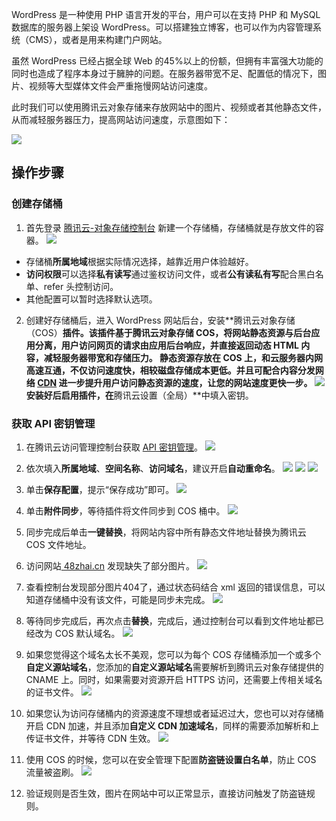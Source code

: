WordPress 是一种使用 PHP 语言开发的平台，用户可以在支持 PHP 和 MySQL 数据库的服务器上架设 WordPress。可以搭建独立博客，也可以作为内容管理系统（CMS），或者是用来构建门户网站。

虽然 WordPress 已经占据全球 Web 的45%以上的份额，但拥有丰富强大功能的同时也造成了程序本身过于臃肿的问题。在服务器带宽不足、配置低的情况下，图片、视频等大型媒体文件会严重拖慢网站访问速度。

此时我们可以使用腾讯云对象存储来存放网站中的图片、视频或者其他静态文件，从而减轻服务器压力，提高网站访问速度，示意图如下：

![](https://qcloudimg.tencent-cloud.cn/raw/67c6850cad068b091609766ee70cdb14.png)
## 操作步骤
### 创建存储桶
1. 首先登录 [腾讯云-对象存储控制台](https://console.cloud.tencent.com/cos/bucket) 新建一个存储桶，存储桶就是存放文件的容器。
<span id="Request"></span>
![](https://qcloudimg.tencent-cloud.cn/raw/133b5a93ec49951076a7779094ae399c.png)
 - 存储桶**所属地域**根据实际情况选择，越靠近用户体验越好。
 - **访问权限**可以选择**私有读写**通过鉴权访问文件，或者**公有读私有写**配合黑白名单、refer 头控制访问。
 - 其他配置可以暂时选择默认选项。

2. 创建好存储桶后，进入 WordPress 网站后台，安装**腾讯云对象存储（COS）**插件。该插件基于腾讯云对象存储 COS，将网站静态资源与后台应用分离，用户访问网页的请求由应用后台响应，并直接返回动态 HTML 内容，减轻服务器带宽和存储压力。
静态资源存放在 COS 上，和云服务器内网高速互通，不仅访问速度快，相较磁盘存储成本更低。并且可配合内容分发网络 [CDN](https://cloud.tencent.com/product/cdn?from=10680) 进一步提升用户访问静态资源的速度，让您的网站速度更快一步。
<span id="Request"></span>
![](https://qcloudimg.tencent-cloud.cn/raw/27bbcdb2f8ddaf8f3b9943dc64175813.jpeg)
<span id="Request"></span>
安装好后启用插件，在**腾讯云设置（全局）**中填入密钥。

### 获取 API 密钥管理
1. 在腾讯云访问管理控制台获取 [API 密钥管理](https://console.cloud.tencent.com/cam/capi)。
<span id="Request"></span>
![](https://qcloudimg.tencent-cloud.cn/raw/0b327756b85c6aee1cbefe44a583b5b7.png)

2. 依次填入**所属地域**、**空间名称**、**访问域名**，建议开启**自动重命名**。
<span id="Request"></span>
![](https://qcloudimg.tencent-cloud.cn/raw/b69ca4f0e6a082865bf2f9f4d5cf23e8.jpeg)
<span id="Request"></span>
![](https://qcloudimg.tencent-cloud.cn/raw/c83918fe0f38a4e31d71f67057ed43e7.jpeg)
<span id="Request"></span>
![](https://qcloudimg.tencent-cloud.cn/raw/25ee2c96c7d21de653914d4a381044bc.jpeg)
3. 单击**保存配置**，提示“保存成功”即可。
<span id="Request"></span>
![](https://qcloudimg.tencent-cloud.cn/raw/8c313f895ba06b6d9f26497d15eedae6.png)
4. 单击**附件同步**，等待插件将文件同步到 COS 桶中。
<span id="Request"></span>
![](https://qcloudimg.tencent-cloud.cn/raw/2f31a63eaeaf170a558f32f92cecec68.png)
5. 同步完成后单击**一键替换**，将网站内容中所有静态文件地址替换为腾讯云 COS 文件地址。
6. 访问网站[ 48zhai.cn](https://48zhai.cn/) 发现缺失了部分图片。
<span id="Request"></span>
![](https://qcloudimg.tencent-cloud.cn/raw/036f832151007f61973d9ef262fd799e.png)
7. 查看控制台发现部分图片404了，通过状态码结合 xml 返回的错误信息，可以知道存储桶中没有该文件，可能是同步未完成。
<span id="Request"></span>
![](https://qcloudimg.tencent-cloud.cn/raw/a7f47727e2cf0deb7938d9a8622e4de9.png)
8. 等待同步完成后，再次点击**替换**，完成后，通过控制台可以看到文件地址都已经改为 COS 默认域名。
<span id="Request"></span>
![](https://qcloudimg.tencent-cloud.cn/raw/140a634ecb5319d5b15676f3f1fee791.png)
9. 如果您觉得这个域名太长不美观，您可以为每个 COS 存储桶添加一个或多个**自定义源站域名**，您添加的**自定义源站域名**需要解析到腾讯云对象存储提供的 CNAME 上。同时，如果需要对资源开启 HTTPS 访问，还需要上传相关域名的证书文件。
<span id="Request"></span>
![](https://qcloudimg.tencent-cloud.cn/raw/4694358e382050810038bcb8686e882e.png)
10. 如果您认为访问存储桶内的资源速度不理想或者延迟过大，您也可以对存储桶开启 CDN 加速，并且添加**自定义 CDN 加速域名**，同样的需要添加解析和上传证书文件，并等待 CDN 生效。
<span id="Request"></span>
![](https://qcloudimg.tencent-cloud.cn/raw/b12efebddb1c253601f358caf9293074.png)
11. 使用 COS 的时候，您可以在安全管理下配置**防盗链设置白名单**，防止 COS 流量被盗刷。
<span id="Request"></span>
![](https://qcloudimg.tencent-cloud.cn/raw/219774d398ab0b8036c29c7941f483fc.png)
12. 验证规则是否生效，图片在网站中可以正常显示，直接访问触发了防盗链规则。
